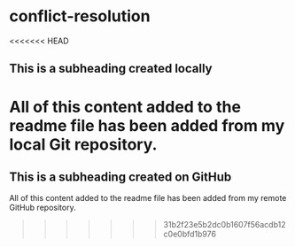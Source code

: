 # conflict-resolution

<<<<<<< HEAD
## This is a subheading created locally

All of this content added to the readme file has been added from my local Git repository.
=======
## This is a subheading created on GitHub

  All of this content added to the readme file has been added from my remote GitHub repository.
>>>>>>> 31b2f23e5b2dc0b1607f56acdb12c0e0bfd1b976
